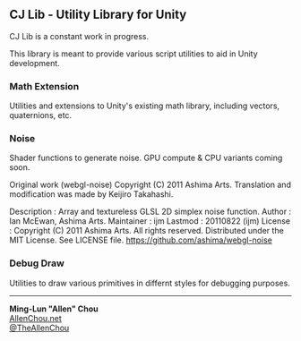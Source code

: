 ## CJ Lib - Utility Library for Unity

CJ Lib is a constant work in progress.

This library is meant to provide various script utilities to aid in Unity development.


### Math Extension

Utilities and extensions to Unity's existing math library, including vectors, quaternions, etc.


### Noise

Shader functions to generate noise. GPU compute & CPU variants coming soon.

Original work (webgl-noise) Copyright (C) 2011 Ashima Arts.
Translation and modification was made by Keijiro Takahashi.

Description : Array and textureless GLSL 2D simplex noise function.
    Author  : Ian McEwan, Ashima Arts.
Maintainer  : ijm
    Lastmod : 20110822 (ijm)
    License : Copyright (C) 2011 Ashima Arts. All rights reserved.
              Distributed under the MIT License. See LICENSE file.
              https://github.com/ashima/webgl-noise


### Debug Draw

Utilities to draw various primitives in differnt styles for debugging purposes.


----
**Ming-Lun "Allen" Chou**  
[AllenChou.net](http://AllenChou.net)  
[@TheAllenChou](http://twitter.com/TheAllenChou)  

